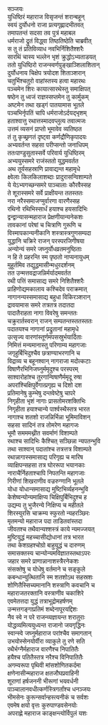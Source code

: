 सञ्जयः  
युधिष्ठिरं महाराज विसृजन्तं शरान्बहून्  
स्वयं दुर्योधनो राजा प्रत्यगृह्णादभीतवत्  
तमापतन्तं सदसा तव पुत्रं महाबल  
धर्मराजो द्रुतं विद्ध्वा तिष्ठतिष्ठेति चाब्रवीत्  
स तु तं प्रतिविव्याध नवभिर्निशितैश्शरैः  
सारथिं चास्य भल्लेन भृशं क्रुद्धोऽभ्यताडयत्  
ततो युधिष्ठिरो राजन्स्वर्णपुङ्खाञ्शिलाशितान्  
दुर्योधनाय चिक्षेप त्रयोदश शिताञ्शरान्  
चतुर्भिश्चतुरो वाहांस्तस्य हत्वा महारथः  
पञ्चमेन शिरः कायात्सारथेस्तु समाक्षिपत्  
षष्ठेन तु ध्वजं राज्ञस्सप्तमेन तु कार्मुकम्  
अष्टमेन तथा खड्गं पातयामास भूतले  
पञ्चभिर्नृपतिं चापि धर्मराजोऽर्दयद्भृशम्  
हताश्वात्तु रथात्तस्मादवप्लुत्य तवात्मजः  
उत्तमं व्यसनं प्राप्तो भूमावेव व्यतिष्ठत  
तं तु कृच्छ्रगतं दृष्ट्वा कर्णद्रौणिकृपादयः  
अभ्यवर्तन्त सहसा परीप्सन्तो जनाधिपम्  
ततःपाण्डुसुतास्सर्वे परिवार्य युधिष्ठिरम्  
अभ्ययुस्समरे राजंस्ततो युद्धमवर्तत  
अथ तूर्यसहस्राणि प्रावाद्यन्त महामृधे  
क्ष्वेलाः किलकिलाशब्दाः प्रादुरासन्विशाम्पते  
ये येऽभ्यगच्छन्समरे पाञ्चालाः कौरवैस्सह  
ते शूरास्समरे सर्वे प्राक्षीयन्त ततस्ततः  
नरा नरैस्समाजग्मुर्वारणा वारणैस्सह  
रथिनो रथिभिस्सार्धं हयाश्च हयसादिभिः  
द्वन्द्वान्यासन्महाराज प्रेक्षणीयान्यनेकशः  
तावकानां परेषां च चित्राणि गुरूणि च  
विस्मापकान्यनीकानि शस्त्रास्त्रगुणसम्पदा  
युद्धानि चक्रिरे राजन् परस्परजिगीषया  
अन्योन्यं समरे जघ्नुर्योधव्रतमनुष्ठिताः  
न हि ते प्रहरन्ति स्म पृष्ठतो नाप्यनायुधम्  
मुहूर्तमिव तद्युद्धमासीन्मधुरदर्शनम्  
तत उन्मत्तवद्राजन्निर्मर्यादमवर्तत  
रथी पत्तिं समासाद्य समरे निशितैश्शरैः  
प्राहिणोद्यमकालाय कश्चिदेव पराक्रमात्  
नागानन्यस्समासाद्य बहुधा विकिरञ्शरान्  
द्रावयामास समरे तत्रतत्र तदातदा  
पादातैराहता नागा विवरेषु समन्ततः  
चक्रुरार्तस्वरान् राजन् सम्पतन्तस्ततस्ततः  
पदातयश्च नागानां प्रद्रुतानां महामृधे  
उत्सृज्य वारणांस्तूर्णमपसस्रुर्भयार्दिताः  
निमित्तं मन्यमानास्तु परिणाम्य महागजाः  
जगृहुर्बिभिदुश्चैव छत्राण्याभरणानि च  
विद्राव्य च बहूनश्वान् नागराजा मदोत्कटाः  
विषाणैरभिनिजघ्नुर्ममृदुश्च परस्परम्  
साश्वारोहांश्च तुरगान्विषाणैर्ममृदू रुषा  
अपरांश्चिक्षिपुर्वेगात्प्रगृह्य च दिशो दश  
प्रतिमानेषु कुम्भेषु दन्तवेष्टेषु चापरे  
निगृहीता भृशं नागाः प्रासतोमरशक्तिभिः  
निगृहीता हयाश्चान्ये पार्श्वस्थैस्तत्र भारत  
नागाश्च शतशो राजन्निर्भिन्ना भूमिमाविशन्  
सहसा सादिनं तत्र तोमरेण महागजः  
भूमौ समममथ्नीत सवर्माणं विशाम्पते  
रथाश्च सादिभिः कैश्चित् सञ्छिन्ना न्यपतन्भुवि  
तथा साश्वान् पदातांश्च तत्रत्तत्र विशाम्पते  
रथान्नागास्समासाद्य परिगृह्य च मारिष  
व्याक्षिपन्सहसा तत्र घोररूपा भयानकाः  
नाराचैर्निहताश्चापि निपतन्ति महागजाः  
गिरीणां शिखराणीव वज्ररुग्णानि भूतले  
योधा योधान्समासाद्य मुष्टिभिर्व्यहनन्भुवि  
केशेष्वन्योन्यमाक्षिप्य चिक्षिपुर्बिभिदुश्च ह  
उद्यम्य तु भुजैरन्ये निक्षिप्य च महीतले  
शिरस्युरसि चाक्रम्य स्फुरतो न्यहरञ्छिरः  
मृतमन्यो महाराज पदा ताडितवांस्तदा  
जीवतश्च तथैवान्यश्शस्त्रं काये न्यमज्जयत्  
मुष्टियुद्धं महच्चासीद्योधानां तत्र भारत  
तथा केशग्रहश्चोग्रो बाहुयुद्धं च दारुणम्  
समासक्तस्य चान्योन्यमविज्ञातस्तथाऽपरः  
जहार समरे प्राणान्नानाशस्त्रैरनेकशः  
संसक्तेषु च योधेषु वर्तमाने च सङ्कुले  
कबन्धान्युत्थितानि स्म शतशोऽथ सहस्रशः  
शोणितैस्सिच्यमानानि शस्त्राणि कवचानि च  
महाराजतरक्तानि वस्त्राणीव चकाशिरे  
एवमेतत्तदा युद्धं तत्राभूद्रोमहर्षणम्  
उन्मत्तगङ्गाप्रतिमं शब्देनापूरयद्दिशः  
नैव स्वे न परे राजन्व्यज्ञायन्त शरातुराः  
योद्धव्यमित्ययुध्यन्त राजानो जयगृद्धिनः  
स्वान्स्वे जघ्नुर्महाराज परांश्चैव समागतान्  
उभयोस्सेनयोर्वीरा व्याकुले तु रणे सति  
रथैर्भग्नैर्महाराज वारणैश्च निपातितैः  
हयैश्च पतितैस्तत्र नरैश्च विनिपातितैः  
अगम्यरूपा पृथिवी मांसशोणितकर्दमा  
क्षणेनासीन्महाराज क्षतजौघप्रवाहिनी  
शूराणां हर्षजननी भीरूणां भयवर्धनी  
पाञ्चालानवधीत्कर्णस्त्रिगर्तांश्च धनञ्जयः  
भीमसेनः कुरून्सर्वान्हस्त्यनीकं च सर्वशः  
एवमेष क्षयो वृत्तः कुरुपाण्डवसेनयोः  
अपराह्णे महाराज काङ्क्षन्त्योर्विपुलं यशः  
